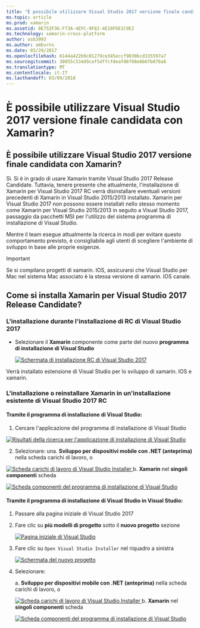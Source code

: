 ```yaml
---
title: "È possibile utilizzare Visual Studio 2017 versione finale candidata con Xamarin?"
ms.topic: article
ms.prod: xamarin
ms.assetid: 8E752F36-F73A-4EFC-9F82-4E18FDE1C9E2
ms.technology: xamarin-cross-platform
author: asb3993
ms.author: amburns
ms.date: 03/29/2017
ms.openlocfilehash: 6144a422b9c01279ce345eccf9830bcd335597a7
ms.sourcegitcommit: 30055c534d9caf5dffcfdeafd6f08e666fb870a8
ms.translationtype: MT
ms.contentlocale: it-IT
ms.lasthandoff: 03/09/2018
---
```

# <a name="can-i-use-visual-studio-2017-release-candidate-with-xamarin"></a>È possibile utilizzare Visual Studio 2017 versione finale candidata con Xamarin?

## <a name="can-i-use-visual-studio-2017-release-candidate-with-xamarin"></a>È possibile utilizzare Visual Studio 2017 versione finale candidata con Xamarin?

Sì. Si è in grado di usare Xamarin tramite Visual Studio 2017 Release Candidate. Tuttavia, tenere presente che attualmente, l'installazione di Xamarin per Visual Studio 2017 RC verrà disinstallare eventuali versioni precedenti di Xamarin in Visual Studio 2015/2013 installato. Xamarin per Visual Studio 2017 non possono essere installati nello stesso momento come Xamarin per Visual Studio 2015/2013 in seguito a Visual Studio 2017, passaggio da pacchetti MSI per l'utilizzo del sistema programma di installazione di Visual Studio.

Mentre il team esegue attualmente la ricerca in modi per evitare questo comportamento previsto, è consigliabile agli utenti di scegliere l'ambiente di sviluppo in base alle proprie esigenze. 

> [!IMPORTANT]
> Se si compilano progetti di xamarin. IOS, assicurarsi che Visual Studio per Mac nel sistema Mac associato è la stessa versione di xamarin. IOS canale.

## <a name="how-do-i-install-xamarin-to-visual-studio-2017-release-candidate"></a>Come si installa Xamarin per Visual Studio 2017 Release Candidate?

### <a name="installing-during-the-visual-studio-2017-rc-installer"></a>L'installazione durante l'installazione di RC di Visual Studio 2017

* Selezionare il **Xamarin** componente come parte del nuovo **programma di installazione di Visual Studio**

  [![](visualstudio-2017-rc-images/install1-sml.png "Schermata di installazione RC di Visual Studio 2017")](visualstudio-2017-rc-images/install1-orig.png#lightbox)

Verrà installato estensione di Visual Studio per lo sviluppo di xamarin. IOS e xamarin.

### <a name="installing-or-reinstalling-xamarin-in-an-existing-installation-of-visual-studio-2017-rc"></a>L'installazione o reinstallare Xamarin in un'installazione esistente di Visual Studio 2017 RC

#### <a name="using-the-visual-studio-installer"></a>Tramite il programma di installazione di Visual Studio:

1. Cercare l'applicazione del programma di installazione di Visual Studio

  [![](visualstudio-2017-rc-images/reinstall1-sml.png "Risultati della ricerca per l'applicazione di installazione di Visual Studio")](visualstudio-2017-rc-images/reinstall1-orig.png#lightbox)

2. Selezionare: una. **Sviluppo per dispositivi mobile con .NET (anteprima)** nella scheda carichi di lavoro, o

  [![](visualstudio-2017-rc-images/reinstall2-sml.png "Scheda carichi di lavoro di Visual Studio Installer") ](visualstudio-2017-rc-images/reinstall2-orig.png#lightbox) b. **Xamarin** nel **singoli componenti** scheda

  [![](visualstudio-2017-rc-images/reinstall3-sml.png "Scheda componenti del programma di installazione di Visual Studio")](visualstudio-2017-rc-images/reinstall3-orig.png#lightbox)

#### <a name="using-the-visual-studio-installer-within-visual-studio"></a>Tramite il programma di installazione di Visual Studio in Visual Studio:
1. Passare alla pagina iniziale di Visual Studio 2017
2. Fare clic su **più modelli di progetto** sotto il **nuovo progetto** sezione

    [![](visualstudio-2017-rc-images/reinstall4-sml.png "Pagina iniziale di Visual Studio")](visualstudio-2017-rc-images/reinstall4-orig.png#lightbox)
3. Fare clic su `Open Visual Studio Installer` nel riquadro a sinistra

    [![](visualstudio-2017-rc-images/reinstall5-sml.png "Schermata del nuovo progetto")](visualstudio-2017-rc-images/reinstall5-orig.png#lightbox)
4. Selezionare:
    
    a. **Sviluppo per dispositivi mobile con .NET (anteprima)** nella scheda carichi di lavoro, o

    [![](visualstudio-2017-rc-images/reinstall2-sml.png "Scheda carichi di lavoro di Visual Studio Installer") ](visualstudio-2017-rc-images/reinstall2-orig.png#lightbox) b. **Xamarin** nel **singoli componenti** scheda

    [![](visualstudio-2017-rc-images/reinstall3-sml.png "Scheda componenti del programma di installazione di Visual Studio")](visualstudio-2017-rc-images/reinstall3-orig.png#lightbox)
